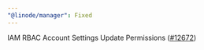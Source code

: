 ```yaml
---
"@linode/manager": Fixed
---
```


IAM RBAC Account Settings Update Permissions  ([#12672](https://github.com/linode/manager/pull/12672))
